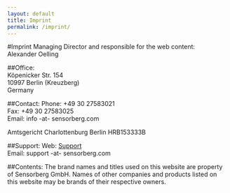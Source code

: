 ```yaml
---
layout: default
title: Imprint
permalink: /imprint/
---
```


#Imprint
Managing Director and responsible for the web content:             <br/>
Alexander Oelling                                                  <br/>
                                                                   
##Office:                                                          
Köpenicker Str. 154                                                <br/>
10997 Berlin (Kreuzberg)                                           <br/>
Germany                                                            <br/>

##Contact:
Phone: +49 30 27583021                                             <br/>
Fax: +49 30 27583025                                               <br/>
Email: info -at- sensorberg.com                                    <br/>

Amtsgericht Charlottenburg Berlin
HRB153333B                                                         <br/>

##Support:
Web: [Support](https://sensorberg.zendesk.com/hc/en-us/requests/new)<br/>
Email: support -at- sensorberg.com

##Contents:
The brand names and titles used on this website are property of Sensorberg GmbH. Names of other companies and products listed on this website may be brands of their respective owners.